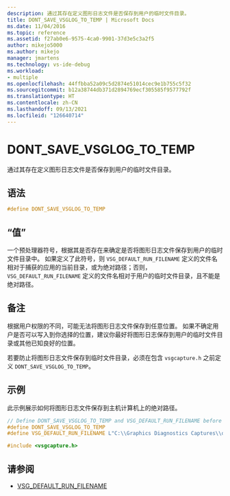 ```yaml
---
description: 通过其存在定义图形日志文件是否保存到用户的临时文件目录。
title: DONT_SAVE_VSGLOG_TO_TEMP | Microsoft Docs
ms.date: 11/04/2016
ms.topic: reference
ms.assetid: f27ab0e6-9575-4ca0-9901-37d3e5c3a2f5
author: mikejo5000
ms.author: mikejo
manager: jmartens
ms.technology: vs-ide-debug
ms.workload:
- multiple
ms.openlocfilehash: 44ffbba52a09c5d2874e51014cec9e1b755c5f32
ms.sourcegitcommit: b12a38744db371d2894769ecf305585f9577792f
ms.translationtype: HT
ms.contentlocale: zh-CN
ms.lasthandoff: 09/13/2021
ms.locfileid: "126640714"
---
```

# <a name="dont_save_vsglog_to_temp"></a>DONT_SAVE_VSGLOG_TO_TEMP
通过其存在定义图形日志文件是否保存到用户的临时文件目录。

## <a name="syntax"></a>语法

```C++
#define DONT_SAVE_VSGLOG_TO_TEMP
```

## <a name="value"></a>“值”
 一个预处理器符号，根据其是否存在来确定是否将图形日志文件保存到用户的临时文件目录中。 如果定义了此符号，则 `VSG_DEFAULT_RUN_FILENAME` 定义的文件名相对于捕获的应用的当前目录，或为绝对路径；否则，`VSG_DEFAULT_RUN_FILENAME` 定义的文件名相对于用户的临时文件目录，且不能是绝对路径。

## <a name="remarks"></a>备注
 根据用户权限的不同，可能无法将图形日志文件保存到任意位置。 如果不确定用户是否可以写入到你选择的位置，建议你最好将图形日志保存到用户的临时文件目录或其他已知良好的位置。

 若要防止将图形日志文件保存到临时文件目录，必须在包含 `vsgcapture.h` 之前定义 `DONT_SAVE_VSGLOG_TO_TEMP`。

## <a name="example"></a>示例
 此示例展示如何将图形日志文件保存到主机计算机上的绝对路径。

```cpp
// Define DONT_SAVE_VSGLOG_TO_TEMP and VSG_DEFAULT_RUN_FILENAME before including vsgcapture.h
#define DONT_SAVE_VSGLOG_TO_TEMP
#define VSG_DEFAULT_RUN_FILENAME L"C:\\Graphics Diagnostics Captures\\default.vsglog"

#include <vsgcapture.h>
```

## <a name="see-also"></a>请参阅
- [VSG_DEFAULT_RUN_FILENAME](vsg-default-run-filename.md)
